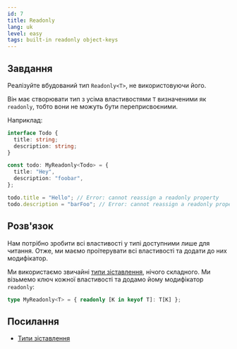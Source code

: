 ```yaml
---
id: 7
title: Readonly
lang: uk
level: easy
tags: built-in readonly object-keys
---
```


## Завдання

Реалізуйте вбудований тип `Readonly<T>`, не використовуючи його.

Він має створювати тип з усіма властивостями `T` визначеними як `readonly`, тобто вони не можуть бути переприсвоєними.

Наприклад:

```ts
interface Todo {
  title: string;
  description: string;
}

const todo: MyReadonly<Todo> = {
  title: "Hey",
  description: "foobar",
};

todo.title = "Hello"; // Error: cannot reassign a readonly property
todo.description = "barFoo"; // Error: cannot reassign a readonly property
```

## Розв'язок

Нам потрібно зробити всі властивості у типі доступними лише для читання.
Отже, ми маємо проітерувати всі властивості та додати до них модифікатор.

Ми використаємо звичайні [типи зіставлення](https://www.typescriptlang.org/docs/handbook/2/mapped-types.html), нічого складного.
Ми візьмемо ключ кожної властивості та додамо йому модифікатор `readonly`:

```ts
type MyReadonly<T> = { readonly [K in keyof T]: T[K] };
```

## Посилання

- [Типи зіставлення](https://www.typescriptlang.org/docs/handbook/2/mapped-types.html)

